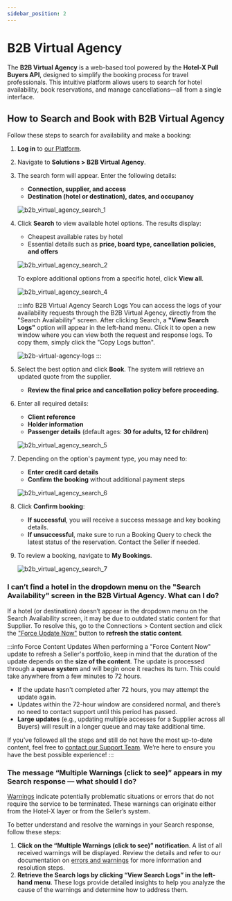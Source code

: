 ```yaml
---
sidebar_position: 2
---
```


# B2B Virtual Agency

The **B2B Virtual Agency** is a web-based tool powered by the **Hotel-X Pull Buyers API**, designed to simplify the booking process for travel professionals. This intuitive platform allows users to search for hotel availability, book reservations, and manage cancellations—all from a single interface.

## How to Search and Book with B2B Virtual Agency

Follow these steps to search for availability and make a booking:

1. **Log in** to [our Platform](https://www.travelgate.com/).
2. Navigate to **Solutions > B2B Virtual Agency**.
3. The search form will appear. Enter the following details:
   - **Connection, supplier, and access**
   - **Destination (hotel or destination), dates, and occupancy**

   ![b2b_virtual_agency_search_1](https://storage.travelgate.com/kbase/b2b_search_1.png)

4. Click **Search** to view available hotel options. The results display:
   - Cheapest available rates by hotel
   - Essential details such as **price, board type, cancellation policies, and offers**

   ![b2b_virtual_agency_search_2](https://storage.travelgate.com/kbase/b2b_search_2.png)

   To explore additional options from a specific hotel, click **View all**.

   ![b2b_virtual_agency_search_4](https://storage.travelgate.com/kbase/b2b_search_4.png)

   :::info B2B Virtual Agency Search Logs
   You can access the logs of your availability requests through the B2B Virtual Agency, directly from the "Search Availability" screen. After clicking Search, a **"View Search Logs"** option will appear in the left-hand menu. Click it to open a new window where you can view both the request and response logs. To copy them, simply click the "Copy Logs button".  

   ![b2b-virtual-agency-logs](https://storage.travelgate.com/kbase/b2b-virtual-agency-logs.jpg)
   :::

5. Select the best option and click **Book**. The system will retrieve an updated quote from the supplier.
   - **Review the final price and cancellation policy before proceeding.**

6. Enter all required details:
   - **Client reference**
   - **Holder information**
   - **Passenger details** (default ages: **30 for adults, 12 for children**)

   ![b2b_virtual_agency_search_5](https://storage.travelgate.com/kbase/b2b_search_5.png)

7. Depending on the option's payment type, you may need to:
   - **Enter credit card details**
   - **Confirm the booking** without additional payment steps

   ![b2b_virtual_agency_search_6](https://storage.travelgate.com/kbase/b2b_search_6.png)

8. Click **Confirm booking**:
    - **If successful**, you will receive a success message and key booking details.
    - **If unsuccessful**, make sure to run a Booking Query to check the latest status of the reservation. Contact the Seller if needed.

9. To review a booking, navigate to **My Bookings**.

   ![b2b_virtual_agency_search_7](https://storage.travelgate.com/kbase/b2b_search_7.png)

### I can’t find a hotel in the dropdown menu on the "Search Availability" screen in the B2B Virtual Agency. What can I do?

If a hotel (or destination) doesn’t appear in the dropdown menu on the Search Availability screen, it may be due to outdated static content for that Supplier. To resolve this, go to the Connections > Content section and click the ["Force Update Now"](/kb/platform/app-features/connections/connections-content/content-management#how-can-i-use-the-force-update-now-functionality) button to **refresh the static content**.

:::info Force Content Updates
When performing a "Force Content Now" update to refresh a Seller's portfolio, keep in mind that the duration of the update depends on the **size of the content**. The update is processed through a **queue system** and will begin once it reaches its turn. This could take anywhere from a few minutes to 72 hours.

- If the update hasn't completed after 72 hours, you may attempt the update again.
- Updates within the 72-hour window are considered normal, and there’s no need to contact support until this period has passed.
- **Large updates** (e.g., updating multiple accesses for a Supplier across all Buyers) will result in a longer queue and may take additional time.

If you've followed all the steps and still do not have the most up-to-date content, feel free to [contact our Support Team](/kb/platform/support-portal/case-guidelines). We’re here to ensure you have the best possible experience!
:::

### The message “Multiple Warnings (click to see)” appears in my Search response — what should I do?
[Warnings](/docs/apis/for-buyers/hotel-x-pull-buyers-api/making-requests/errors-and-warnings/booking-flow#warning-list) indicate potentially problematic situations or errors that do not require the service to be terminated. These warnings can originate either from the Hotel-X layer or from the Seller’s system.

To better understand and resolve the warnings in your Search response, follow these steps:
1. **Click on the “Multiple Warnings (click to see)” notification**. A list of all received warnings will be displayed. Review the details and refer to our documentation on [errors and warnings](/kb/connectivity-products/for-buyers/errors-and-warnings/overview) for more information and resolution steps.
2. **Retrieve the Search logs by clicking “View Search Logs” in the left-hand menu**. These logs provide detailed insights to help you analyze the cause of the warnings and determine how to address them.